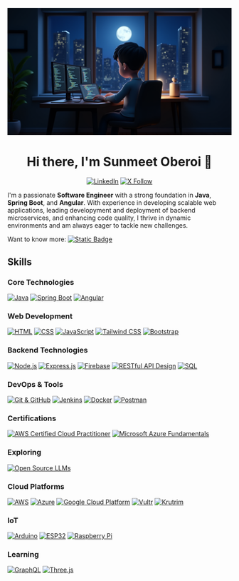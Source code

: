 <p align="center">
  <img src="https://raw.githubusercontent.com/SunmeetOberoi/SunmeetOberoi/main/banner.png" alt="Profile Banner" width="1000">
</p>

<h1 align="center">Hi there, I'm Sunmeet Oberoi 👋</h1>

<div align="center">

[![LinkedIn](https://img.shields.io/badge/LinkedIn-0077B5?style=for-the-badge&logo=linkedin&logoColor=white)](https://www.linkedin.com/in/sunmeet-oberoi/)
[![X Follow](https://img.shields.io/twitter/follow/sunmeet_oberoi)](https://twitter.com/sunmeet_oberoi)



</div>

I'm a passionate **Software Engineer** with a strong foundation in **Java**, **Spring Boot**, and **Angular**. With experience in developing scalable web applications, leading developyment and deployment of backend microservices, and enhancing code quality, I thrive in dynamic environments and am always eager to tackle new challenges.

Want to know more:  [![Static Badge](https://img.shields.io/badge/Check%20out%20my%20website-FF0066)](https://sunmeetoberoi.com)

## Skills
### Core Technologies
  [![Java](https://img.shields.io/badge/Java-ED8B00?style=for-the-badge&logo=java&logoColor=white)](https://www.oracle.com/java/)
  [![Spring Boot](https://img.shields.io/badge/Spring_Boot-6DB33F?style=for-the-badge&logo=spring&logoColor=white)](https://spring.io/projects/spring-boot)
  [![Angular](https://img.shields.io/badge/Angular-E23237?style=for-the-badge&logo=angular&logoColor=white)](https://angular.io/)

### Web Development
  [![HTML](https://img.shields.io/badge/HTML-E34F26?style=for-the-badge&logo=html5&logoColor=white)](https://developer.mozilla.org/en-US/docs/Web/HTML)
  [![CSS](https://img.shields.io/badge/CSS-1572B6?style=for-the-badge&logo=css3&logoColor=white)](https://developer.mozilla.org/en-US/docs/Web/CSS)
  [![JavaScript](https://img.shields.io/badge/JavaScript-F7DF1E?style=for-the-badge&logo=javascript&logoColor=black)](https://developer.mozilla.org/en-US/docs/Web/JavaScript)
  [![Tailwind CSS](https://img.shields.io/badge/Tailwind_CSS-38B2AC?style=for-the-badge&logo=tailwind-css&logoColor=white)](https://tailwindcss.com/)
  [![Bootstrap](https://img.shields.io/badge/Bootstrap-563D7C?style=for-the-badge&logo=bootstrap&logoColor=white)](https://getbootstrap.com/)

### Backend Technologies
  [![Node.js](https://img.shields.io/badge/Node.js-339933?style=for-the-badge&logo=node.js&logoColor=white)](https://nodejs.org/)
  [![Express.js](https://img.shields.io/badge/Express.js-000000?style=for-the-badge&logo=express&logoColor=white)](https://expressjs.com/)
  [![Firebase](https://img.shields.io/badge/Firebase-FFCA28?style=for-the-badge&logo=firebase&logoColor=black)](https://firebase.google.com/)
  [![RESTful API Design](https://img.shields.io/badge/RESTful_API_Design-00A1E0?style=for-the-badge&logo=api&logoColor=white)](https://www.restapitutorial.com/)
  [![SQL](https://img.shields.io/badge/SQL-003B57?style=for-the-badge&logo=sqlite&logoColor=white)](https://www.mysql.com/)

### DevOps & Tools
  [![Git & GitHub](https://img.shields.io/badge/Git_%26_GitHub-F05032?style=for-the-badge&logo=git&logoColor=white)](https://git-scm.com/)
  [![Jenkins](https://img.shields.io/badge/Jenkins-D24939?style=for-the-badge&logo=jenkins&logoColor=white)](https://www.jenkins.io/)
  [![Docker](https://img.shields.io/badge/Docker-2496ED?style=for-the-badge&logo=docker&logoColor=white)](https://www.docker.com/)
  [![Postman](https://img.shields.io/badge/Postman-FF6C37?style=for-the-badge&logo=postman&logoColor=white)](https://www.postman.com/)

### Certifications
  [![AWS Certified Cloud Practitioner](https://img.shields.io/badge/AWS_Certified_Cloud_Practitioner-232F3E?style=for-the-badge&logo=amazon-aws&logoColor=white)](https://aws.amazon.com/certification/certified-cloud-practitioner/)
  [![Microsoft Azure Fundamentals](https://img.shields.io/badge/Microsoft_Azure_Fundamentals-0078D4?style=for-the-badge&logo=microsoft-azure&logoColor=white)](https://learn.microsoft.com/en-us/certifications/azure-fundamentals/)

### Exploring
  [![Open Source LLMs](https://img.shields.io/badge/Open_Source_LLMs-3D3D3D?style=for-the-badge&logo=opensource&logoColor=white)](https://ollama.com/)

### Cloud Platforms
  [![AWS](https://img.shields.io/badge/AWS-232F3E?style=for-the-badge&logo=amazon-aws&logoColor=white)](https://aws.amazon.com/)
  [![Azure](https://img.shields.io/badge/Azure-0078D4?style=for-the-badge&logo=microsoft-azure&logoColor=white)](https://azure.microsoft.com/)
  [![Google Cloud Platform](https://img.shields.io/badge/Google_Cloud_Platform-4285F4?style=for-the-badge&logo=google-cloud&logoColor=white)](https://cloud.google.com/)
  [![Vultr](https://img.shields.io/badge/Vultr-0074D9?style=for-the-badge&logo=vultr&logoColor=white)](https://www.vultr.com/)
  [![Krutrim](https://img.shields.io/badge/Krutrim-000000?style=for-the-badge&logo=cloud&logoColor=white)](https://cloud.olakrutrim.com/)
    
### IoT
  [![Arduino](https://img.shields.io/badge/Arduino-00979D?style=for-the-badge&logo=arduino&logoColor=white)](https://www.arduino.cc/)
  [![ESP32](https://img.shields.io/badge/ESP32-4B9F4F?style=for-the-badge&logo=espressif&logoColor=white)](https://www.espressif.com/en/products/socs/esp32)
  [![Raspberry Pi](https://img.shields.io/badge/Raspberry_Pi-C51A4A?style=for-the-badge&logo=raspberry-pi&logoColor=white)](https://www.raspberrypi.org/)


### Learning
  [![GraphQL](https://img.shields.io/badge/GraphQL-E10098?style=for-the-badge&logo=graphql&logoColor=white)](https://graphql.org/)
  [![Three.js](https://img.shields.io/badge/Three.js-000000?style=for-the-badge&logo=three.js&logoColor=white)](https://threejs.org/)

